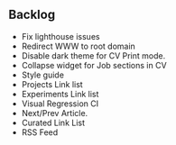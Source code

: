 ## Backlog

- Fix lighthouse issues
- Redirect WWW to root domain
- Disable dark theme for CV Print mode.
- Collapse widget for Job sections in CV
- Style guide
- Projects Link list
- Experiments Link list
- Visual Regression CI
- Next/Prev Article.
- Curated Link List
- RSS Feed
